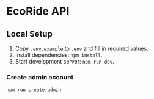 # EcoRide API

## Local Setup

1. Copy `.env.example` to `.env` and fill in required values.
2. Install dependencies: `npm install`.
3. Start development server: `npm run dev`.

### Create admin account

```bash
npm run create:admin
```
